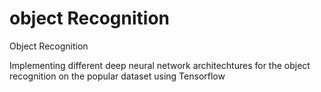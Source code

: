 # object Recognition
Object Recognition

Implementing different deep neural network architechtures for the object recognition on the popular dataset using Tensorflow
